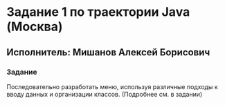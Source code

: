 # Задание 1 по траектории Java (Москва)
## Исполнитель: Мишанов Алексей Борисович

### Задание
Последовательно разработать меню, используя различные подходы к вводу данных и организации классов. 
(Подробнее см. в задании)